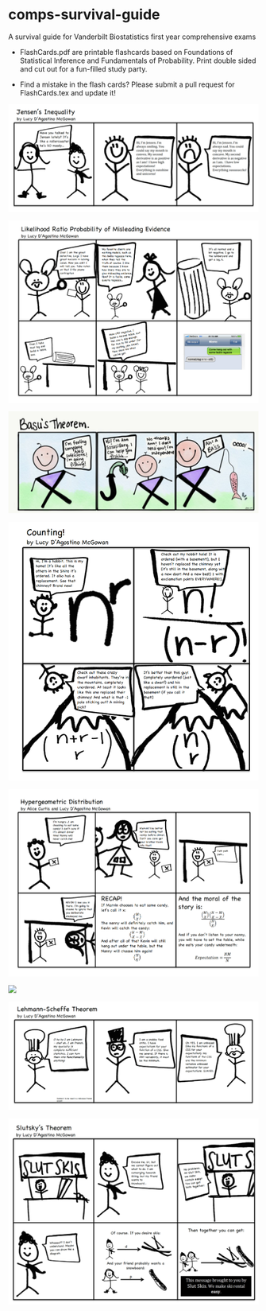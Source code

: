 # comps-survival-guide
A survival guide for Vanderbilt Biostatistics first year comprehensive exams

* FlashCards.pdf are printable flashcards based on Foundations of Statistical Inference and Fundamentals of Probability. Print double sided and cut out for a fun-filled study party.

* Find a mistake in the flash cards? Please submit a pull request for FlashCards.tex and update it! 

![](https://raw.githubusercontent.com/LucyMcGowan/comps-survival-guide/master/Jensen.png)

![](https://raw.githubusercontent.com/LucyMcGowan/comps-survival-guide/master/LR-under-true-model.png)

![](https://raw.githubusercontent.com/LucyMcGowan/comps-survival-guide/master/basu-color.jpg)

![](https://raw.githubusercontent.com/LucyMcGowan/comps-survival-guide/master/counting.png)

![](https://raw.githubusercontent.com/LucyMcGowan/comps-survival-guide/master/hypergeometric.png)

![](hhttps://raw.githubusercontent.com/LucyMcGowan/comps-survival-guide/master/karlin-rubin.png)

![](https://raw.githubusercontent.com/LucyMcGowan/comps-survival-guide/master/lehmann-scheffe.png)

![](https://raw.githubusercontent.com/LucyMcGowan/comps-survival-guide/master/slutskys.png)
